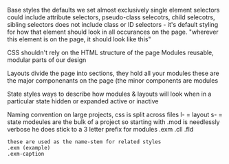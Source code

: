 Base styles the defaults we set almost exclusively single element selectors
could include attribute selectors, pseudo-class selecotrs, child selecotrs,
sibling selectors does not include class or ID selectors - it's default styling
for how that element should look in all occurances on the page. "wherever this
element is on the page, it should look like this"

CSS shouldn't rely on the HTML structure of the page Modules reusable, modular
parts of our design

Layouts divide the page into sections, they hold all your modules these are the
major componenants on the page (the minor components are modules

State styles ways to describe how modules & layouts will look when in a
particular state hidden or expanded active or inactive

Naming convention on large projects, css is split across files l- = layout s- =
state modeules are the bulk of a project so starting with .mod is needlessly
verbose he does stick to a 3 letter prefix for modules .exm .cll .fld

    these are used as the name-stem for related styles
    .exm (example)
    .exm-caption
